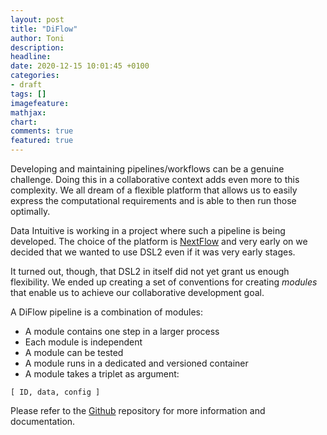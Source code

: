```yaml
---
layout: post
title: "DiFlow"
author: Toni
description: 
headline: 
date: 2020-12-15 10:01:45 +0100
categories:
- draft
tags: []
imagefeature: 
mathjax: 
chart: 
comments: true
featured: true
---
```


Developing and maintaining pipelines/workflows can be a genuine challenge. Doing this in a collaborative context adds even more to this complexity.
We all dream of a flexible platform that allows us to easily express the computational requirements and is able to then run those optimally.

Data Intuitive is working in a project where such a pipeline is being developed. The choice of the platform is [NextFlow] and very early on we decided that we wanted to use DSL2 even if it was very early stages.

It turned out, though, that DSL2 in itself did not yet grant us enough flexibility. We ended up creating a set of conventions for creating _modules_ that enable us to achieve our collaborative development goal.

A DiFlow pipeline is a combination of modules:

- A module contains one step in a larger process
- Each module is independent
- A module can be tested
- A module runs in a dedicated and versioned container
- A module takes a triplet as argument:

```
[ ID, data, config ]
```

Please refer to the [Github] repository for more information and documentation.

[NextFlow]: https://www.nextflow.io/
[Github]: https://github.com/data-intuitive/diflow
